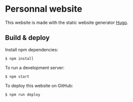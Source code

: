 # Personnal website

This website is made with the static website generator [Hugo].

## Build & deploy

Install npm dependencies:

    $ npm install

To run a development server:

    $ npm start

To deploy this website on GitHub:

    $ npm run deploy

<!--Links-->

[Hugo]: https://gohugo.io/
